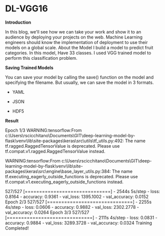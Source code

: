 # DL-VGG16

**Introduction**


In this blog, we'll see how we can take your work and show it to an audience by deploying your projects on the web. Machine Learning engineers should know the implementation of deployment to use their models on a global scale.
About the Model
I build a model to predict fruit categories. In this model, Have 33 classes. I used VGG trained model to perform this classification problem.

**Saving Trained Models**

You can save your model by calling the save() function on the model and specifying the filename. But usually, we can save the model in 3 formats.

- YAML

- JSON

- HDF5

**Result**

<p>
Epoch 1/3
WARNING:tensorflow:From c:\Users\rscicchitano\Documents\GIT\deep-learning-model-by-flask\venv\lib\site-packages\keras\src\utils\tf_utils.py:492: The name tf.ragged.RaggedTensorValue is deprecated. Please use tf.compat.v1.ragged.RaggedTensorValue instead.

WARNING:tensorflow:From c:\Users\rscicchitano\Documents\GIT\deep-learning-model-by-flask\venv\lib\site-packages\keras\src\engine\base_layer_utils.py:384: The name tf.executing_eagerly_outside_functions is deprecated. Please use tf.compat.v1.executing_eagerly_outside_functions instead.

527/527 [==============================] - 2544s 5s/step - loss: 0.8164 - accuracy: 0.9361 - val_loss: 1395.1002 - val_accuracy: 0.0152
Epoch 2/3
527/527 [==============================] - 2255s 4s/step - loss: 0.0606 - accuracy: 0.9882 - val_loss: 2302.2778 - val_accuracy: 0.0264
Epoch 3/3
527/527 [==============================] - 2111s 4s/step - loss: 0.0831 - accuracy: 0.9884 - val_loss: 3289.3728 - val_accuracy: 0.0324
Training Completed!
</p>
